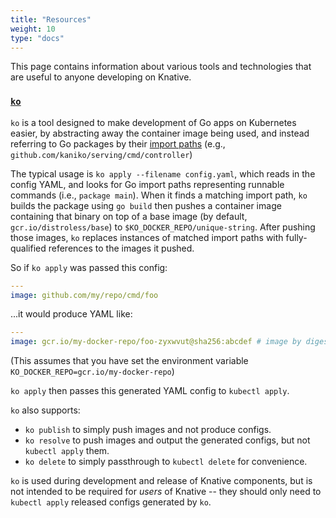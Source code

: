 ```yaml
---
title: "Resources"
weight: 10
type: "docs"
---
```


This page contains information about various tools and technologies that are
useful to anyone developing on Knative.

### [`ko`](https://github.com/google/ko)

`ko` is a tool designed to make development of Go apps on Kubernetes easier, by
abstracting away the container image being used, and instead referring to Go
packages by their [import paths](https://golang.org/doc/code.html#ImportPaths)
(e.g., `github.com/kaniko/serving/cmd/controller`)

The typical usage is `ko apply --filename config.yaml`, which reads in the
config YAML, and looks for Go import paths representing runnable commands (i.e.,
`package main`). When it finds a matching import path, `ko` builds the package
using `go build` then pushes a container image containing that binary on top of
a base image (by default, `gcr.io/distroless/base`) to
`$KO_DOCKER_REPO/unique-string`. After pushing those images, `ko` replaces
instances of matched import paths with fully-qualified references to the images
it pushed.

So if `ko apply` was passed this config:

```yaml
---
image: github.com/my/repo/cmd/foo
```

...it would produce YAML like:

```yaml
---
image: gcr.io/my-docker-repo/foo-zyxwvut@sha256:abcdef # image by digest
```

(This assumes that you have set the environment variable
`KO_DOCKER_REPO=gcr.io/my-docker-repo`)

`ko apply` then passes this generated YAML config to `kubectl apply`.

`ko` also supports:

- `ko publish` to simply push images and not produce configs.
- `ko resolve` to push images and output the generated configs, but not
  `kubectl apply` them.
- `ko delete` to simply passthrough to `kubectl delete` for convenience.

`ko` is used during development and release of Knative components, but is not
intended to be required for _users_ of Knative -- they should only need to
`kubectl apply` released configs generated by `ko`.
